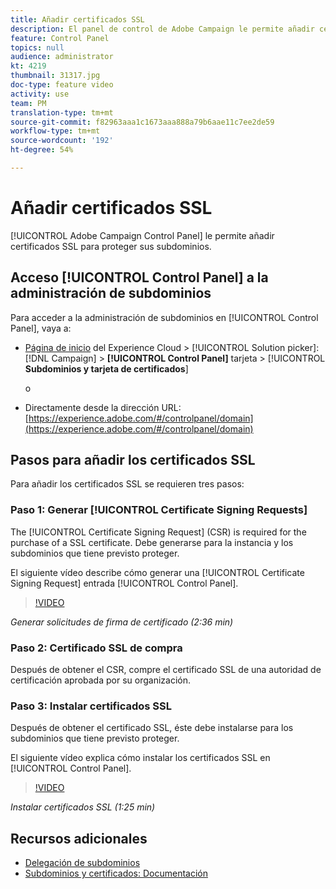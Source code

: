 ```yaml
---
title: Añadir certificados SSL
description: El panel de control de Adobe Campaign le permite añadir certificados SSL para proteger sus subdominios.
feature: Control Panel
topics: null
audience: administrator
kt: 4219
thumbnail: 31317.jpg
doc-type: feature video
activity: use
team: PM
translation-type: tm+mt
source-git-commit: f82963aaa1c1673aaa888a79b6aae11c7ee2de59
workflow-type: tm+mt
source-wordcount: '192'
ht-degree: 54%

---
```



# Añadir certificados SSL

[!UICONTROL Adobe Campaign Control Panel] le permite añadir certificados SSL para proteger sus subdominios.

## Acceso [!UICONTROL Control Panel] a la administración de subdominios

Para acceder a la administración de subdominios en [!UICONTROL Control Panel], vaya a:

* [Página de inicio](https://experience.adobe.com/#/home) del Experience Cloud > [!UICONTROL Solution picker]: [!DNL Campaign] > **[!UICONTROL Control Panel]** tarjeta > [!UICONTROL **Subdominios y tarjeta de certificados**]

   o
* Directamente desde la dirección URL: [https://experience.adobe.com/#/controlpanel/domain](https://experience.adobe.com/#/controlpanel/domain)

## Pasos para añadir los certificados SSL

Para añadir los certificados SSL se requieren tres pasos:

### Paso 1: Generar [!UICONTROL Certificate Signing Requests]

The [!UICONTROL Certificate Signing Request] (CSR) is required for the purchase of a SSL certificate. Debe generarse para la instancia y los subdominios que tiene previsto proteger.

El siguiente vídeo describe cómo generar una [!UICONTROL Certificate Signing Request] entrada [!UICONTROL Control Panel].

>[!VIDEO](https://video.tv.adobe.com/v/31317?quality=12)

*Generar solicitudes de firma de certificado (2:36 min)*

### Paso 2: Certificado SSL de compra

Después de obtener el CSR, compre el certificado SSL de una autoridad de certificación aprobada por su organización.

### Paso 3: Instalar certificados SSL

Después de obtener el certificado SSL, éste debe instalarse para los subdominios que tiene previsto proteger.

El siguiente vídeo explica cómo instalar los certificados SSL en [!UICONTROL Control Panel].

>[!VIDEO](https://video.tv.adobe.com/v/31166?quality=12)

*Instalar certificados SSL (1:25 min)*

## Recursos adicionales

* [Delegación de subdominios](/help/control-panel-tutorials/subdomains-and-certificates/subdomain-delegation.md)
* [Subdominios y certificados: Documentación](https://docs.adobe.com/content/help/es-ES/control-panel/using/subdomains-and-certificates/renewing-subdomain-certificate.html)
